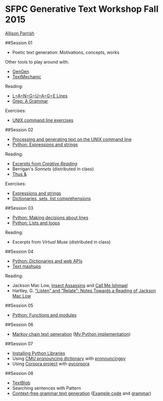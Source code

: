 # SFPC Generative Text Workshop Fall 2015

[Allison Parrish](http://www.decontextualize.com/)

##Session 01

* Poetic text generation: Motivations, concepts, works

Other tools to play around with:

* [GenGen](http://tinysubversions.com/gengen/)
* [TextMechanic](http://textmechanic.com/)

Reading:

* [L=A=N=G=U=A=G=E Lines](http://rwet.decontextualize.com/pdfs/Andrews-Bernstein_Language-Lines_1988.pdf)
* [Grep: A Grammar](http://rwet.decontextualize.com/pdfs/witz71.pdf)

Exercises:

* [UNIX command line exercises](https://gist.github.com/aparrish/30cf87e287a4e3652342)

##Session 02

* [Processing and generating text on the UNIX command line](http://rwet.decontextualize.com/book/unix/)
* [Python: Expressions and strings](http://aparrish.neocities.org/Expressionsandstrings.html)

Reading:

* [Excerpts from *Creative Reading*](http://rwet.decontextualize.com/pdfs/protected/padgett.pdf)
* Berrigan's *Sonnets* (distributed in class)
* [Thus &](http://ifpthenq.co.uk/books/henderson-derek-thus/)

Exercises:

* [Expressions and strings](https://gist.github.com/aparrish/7be6ecf2d6b761f90c09)
* [Dictionaries, sets, list comprehensions](https://gist.github.com/aparrish/7e6ec7964a509f83fcfe)

##Session 03

* [Python: Making decisions about lines](http://www.decontextualize.com/teaching/rwet/the-source-text-making-decisions-about-lines/)
* [Python: Lists and loops](http://aparrish.neocities.org/lists-loops.html)

Reading:

* Excerpts from *Virtual Muse* (distributed in class)

##Session 04

* [Python: Dictionaries and web APIs](http://nbviewer.ipython.org/github/ledeprogram/courses/blob/master/databases/02%20Dictionaries%20and%20Web%20APIs.ipynb)
* [Text mashups](http://aparrish.neocities.org/mashups-with-multiple-files.html)

Reading:

* Jackson Mac Low, [Insect Assassins](http://www.poets.org/poetsorg/poem/insect-assassins) and [Call Me Ishmael](http://www.poets.org/poetsorg/poem/call-me-ishmael)
* Hartley, G. ["Listen" and "Relate": Notes Towards a Reading of Jackson Mac Low](http://epc.buffalo.edu/authors/hartley/maclow/maclow.html)

##Session 05

* [Python: Functions and modules](http://rwet.decontextualize.com/book/functions/)

##Session 06

* [Markov chain text generation](http://www.decontextualize.com/teaching/rwet/n-grams-and-markov-chains/) ([My Python implementation](https://github.com/aparrish/rwet-examples/blob/master/ngrams/markov.py))


##Session 07

* [Installing Python Libraries](http://rwet.decontextualize.com/book/installing-python-libraries/)
* Using [CMU pronouncing dictionary](https://github.com/aparrish/gen-text-workshop/blob/master/cmu_pronouncing_dictionary_notes.md) with [pronouncingpy](https://pronouncing.readthedocs.org/en/latest/)
* Using [Corpora project](https://github.com/dariusk/corpora) with
  [pycorpora](https://github.com/aparrish/pycorpora)

##Session 08

* [TextBlob](http://rwet.decontextualize.com/book/textblob/)
* Searching sentences with Pattern
* [Context-free grammar text generation](http://www.decontextualize.com/teaching/rwet/recursion-and-context-free-grammars/) ([Example code](https://github.com/aparrish/rwet-examples/blob/master/contextfree/contextfree.py) and [grammar](https://github.com/aparrish/rwet-examples/blob/master/contextfree/test_grammar.json))

